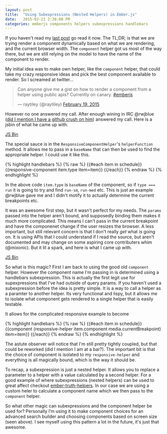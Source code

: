 ```yaml
---
layout: post
title:  "Using Subexpressions (Nested Helpers) in Ember.js"
date:   2015-02-21 2:30:00 PM
categories: emberjs components helpers subexpressions handlebars
---
```


If you haven't read my [last post](http://localhost:4000/posts/fun-with-components/) go read it now. The TL;DR; is that we are trying render a component dynamically based on what we are rendering, and the current browser width. The `component` helper got us most of the way there, but we are still relying on the model to have the name of the component to render.

My initial idea was to make own helper, like the `component` helper, that could take my crazy responsive ideas and pick the best component available to render. So I screamed at twitter...

<blockquote class="twitter-tweet" lang="en"><p>Can anyone give me a gist on how to render a component from a helper using public apis? Currently on canary. <a href="https://twitter.com/hashtag/emberjs?src=hash">#emberjs</a></p>&mdash; raytiley (@raytiley) <a href="https://twitter.com/raytiley/status/568415648428244992">February 19, 2015</a></blockquote>
<script async src="//platform.twitter.com/widgets.js" charset="utf-8"></script>

However no one answered my call. After enough wining in IRC @rwjblue ([did I mention I have a github crush on him](/posts/fun-with-components)) answered my call. Here is a jsbin of what he came up with.

<a class="jsbin-embed" href="http://emberjs.jsbin.com/rwjblue/323/embed?output">JS Bin</a><script src="http://static.jsbin.com/js/embed.js"></script>

The special sauce is in the `ResponsiveComponentHelper`'s `helperFunction` method. It allows me to pass in a `baseName` that can then be used to find the appropriate helper. I could use it like this.

{% highlight handlebars %}
{% raw %}
{{#each item in schedule}}
  {{responsive-component item.type item=item}}
{{/each}}
{% endraw %}
{% endhighlight %}

In the above code `item.type` is `baseName` of the component, so if `type === run` it is going to try and find `run-sm`, `run-med` etc. This is just an example @rwjblue gave me and I didn't motify it to actually determine the current breakpoints etc.

It was an awesome first step, but it wasn't perfect for my needs. The `params` passed into the helper aren't bound, and supposedly binding them makes it much more complicated. This means I can't pass in the current breakpoint and have the componenet change if the user resizes the browser. A less important, but still relevant concern is that I don't really *get* what is going on. It is using APIs that I could understand if I read the source, but aren't documented and may change on some aspiring core contributers whim (@mixonic). But it lit a spark, and here is what I came up with.

<a class="jsbin-embed" href="http://emberjs.jsbin.com/yetida/2/embed?output">JS Bin</a><script src="http://static.jsbin.com/js/embed.js"></script>

So what is this magic? First I am back to using the good old `component` helper. However the component name I'm passing in is determined using a handlebars subexpression. This is actually the first legit use for supexpressions that I've had outside of query params. If you haven't used a subexpression before the idea is pretty simple. It is a way to call a helper as a paramter to another helper. Its very functional and lispy, but it allows me to isolate what component gets rendered to a single helper that is easily testable.

It allows for the complicated responsive example to become

{% highlight handlebars %}
{% raw %}
{{#each item in schedule}}
    {{component (responsive-helper item.component media.currentBreakpoint) item=item}}
{{/each}}
{% endraw %}
{% endhighlight %}

The astute observer will notice that I'm still pretty tightly coupled, but that could be reworked (did I mention I am at a bar?). The important bit is that the choice of component is isolated to my `responsive-helper` and everything is all magically bound, which is the way it should be.

To recap, a subexpression is just a nested helper. It allows you to replace a parameter to a helper with a value calculated by a second helper. For a good example of where subexpressions (nested helpers) can be used to great affect checkout [ember-truth-helpers](https://www.npmjs.com/package/ember-truth-helpers). In our case we are using a custom heler to calculate a component name which we then pass to the `component` helper.

So what other magic can subexpressions and the component helper be used for? Personally I’m using it to make component choices for an advanced search builder and choosing components based on screen size (seen above). I see myself using this pattern a lot in the future, it's just that awesome.